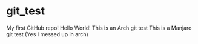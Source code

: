 # git_test
My first GitHub repo!
Hello World!
This is an Arch git test
This is a Manjaro git test (Yes I messed up in arch)
